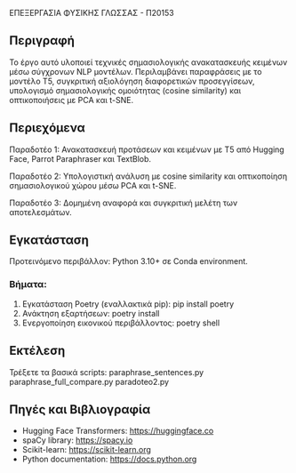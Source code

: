 ΕΠΕΞΕΡΓΑΣΙΑ ΦΥΣΙΚΗΣ ΓΛΩΣΣΑΣ - Π20153
## Περιγραφή
Το έργο αυτό υλοποιεί τεχνικές σημασιολογικής ανακατασκευής κειμένων μέσω σύγχρονων NLP μοντέλων. Περιλαμβάνει παραφράσεις με το μοντέλο T5, συγκριτική αξιολόγηση διαφορετικών προσεγγίσεων, υπολογισμό σημασιολογικής ομοιότητας (cosine similarity) και οπτικοποιήσεις με PCA και t-SNE.

## Περιεχόμενα
Παραδοτέο 1: Ανακατασκευή προτάσεων και κειμένων με T5 από Hugging Face, Parrot Paraphraser και TextBlob.

Παραδοτέο 2: Υπολογιστική ανάλυση με cosine similarity και οπτικοποίηση σημασιολογικού χώρου μέσω PCA και t-SNE.

Παραδοτέο 3: Δομημένη αναφορά και συγκριτική μελέτη των αποτελεσμάτων.

## Εγκατάσταση

Προτεινόμενο περιβάλλον: Python 3.10+ σε Conda environment.

### Βήματα:

1. Εγκατάσταση Poetry (εναλλακτικά pip): pip install poetry
2. Ανάκτηση εξαρτήσεων: poetry install
3. Ενεργοποίηση εικονικού περιβάλλοντος: poetry shell

## Εκτέλεση

Τρέξετε τα βασικά scripts: 
  paraphrase_sentences.py
  paraphrase_full_compare.py
  paradoteo2.py

## Πηγές και Βιβλιογραφία

- Hugging Face Transformers: https://huggingface.co  
- spaCy library: https://spacy.io  
- Scikit-learn: https://scikit-learn.org  
- Python documentation: https://docs.python.org
